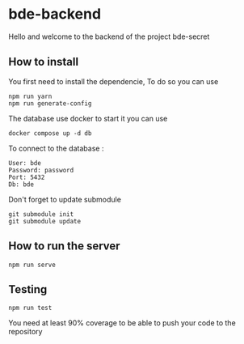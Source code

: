 # bde-backend

Hello and welcome to the backend of the project bde-secret

## How to install

You first need to install the dependencie,
To do so you can use
```
npm run yarn
npm run generate-config
```

The database use docker to start it you can use
```
docker compose up -d db
```

To connect to the database :
```
User: bde
Password: password
Port: 5432
Db: bde
```

Don't forget to update submodule
```
git submodule init
git submodule update
```

## How to run the server

```
npm run serve
```

## Testing

```
npm run test
```

You need at least 90% coverage to be able to push your code to the repository
